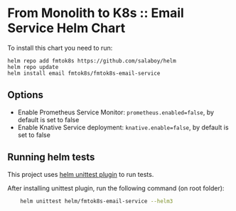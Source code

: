 # From Monolith to K8s :: Email Service Helm Chart

To install this chart you need to run: 

```
helm repo add fmtok8s https://github.com/salaboy/helm
helm repo update
helm install email fmtok8s/fmtok8s-email-service
```

## Options

- Enable Prometheus Service Monitor: `prometheus.enabled=false`, by default is set to false 
- Enable Knative Service deployment: `knative.enable=false`, by default is set to false 

## Running helm tests

This project uses [helm unittest plugin](https://github.com/helm-unittest/helm-unittest/) to run tests.

After installing unittest plugin, run the following command (on root folder):

```sh
    helm unittest helm/fmtok8s-email-service --helm3
```